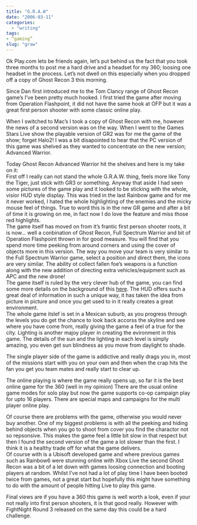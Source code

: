 ```yaml
---
title: "G.R.A.W"
date: "2006-03-11"
categories: 
  - "writing"
tags:
- “gaming”
slug: "graw"
---
```


Ok Play.com lets be friends again, let’s put behind us the fact that you took three months to post me a hard drive and a headset for my 360; loosing one headset in the process. Let’s not dwell on this especially when you dropped off a copy of Ghost Recon 3 this morning.

Since Dan first introduced me to the Tom Clancy range of Ghost Recon game’s I’ve been pretty much hooked. I first tried the game after moving from Operation Flashpoint, it did not have the same hook at OFP but it was a great first person shooter with some classic online play.
  
When I switched to Mac’s I took a copy of Ghost Recon with me, however the news of a second version was on the way. When I went to the Games Stars Live show the playable version of GR2 was for me the game of the show; forget Halo2! I was a bit disapointed to hear that the PC version of this game was shelved as they wanted to concentrate on the new version; Advanced Warrior.

Today Ghost Recon Advanced Warrior hit the shelves and here is my take on it:  
First off I really can not stand the whole G.R.A.W. thing, feels more like Tony the Tiger, just stick with GR3 or something. Anyway that aside I had seen some pictures of the game play and it looked to be sticking with the whole, visior HUD style display. This was tried in the last Rainbow game and for me it never worked, I hated the whole highlighting of the enemies and the micky mouse feel of things. True to word this is in the new GR game and after a bit of time it is growing on me, in fact now I do love the feature and miss those red highlights.  
The game itself has moved on from it’s frantic first person shooter roots, it is now… well a conbination of Ghost Recon, Full Spectrum Warrior and bit of Operation Flashpoint thrown in for good measure. You will find that you spend more time peeking from around corners and using the cover of objects more in this version. The way you move your team is very similar to the Full Spectrum Warrior game, select a position and direct them, the icons are very similar. The ability ot collect fallen foe’s weapons is a function along with the new addition of directing extra vehicles/equipment such as APC and the new drone!  
The game itself is ruled by the very clever hub of the game, you can find some more details on the background of this [here][1]. The HUD offers such a great deal of information in such a unique way, it has taken the idea from picture in picture and once you get used to in it really creates a great environment.  
The whole game itslef is set in a Mexican suburb, as you progress through the levels you do get the chance to look back accorss the skyline and see where you have come from, really giving the game a feel of a true for the city. Lighting is another majoy player in creating the evironment in this game. The details of the sun and the lighting in each level is simply amazing, you even get sun blindness as you move from daylight to shade.

The single player side of the game is addictive and really drags you in, most of the missions start with you on your own and then when the crap hits the fan you get you team mates and really start to clear up.

The online playing is where the game really opens up, so far it is the best online game for the 360 (well in my opinion) There are the usual online game modes for solo play but now the game supports co-op campaign play for upto 16 players. There are special maps and campaigns for the multi player online play.

Of course there are problems with the game, otherwise you would never buy another. One of my biggest problems is with all the peeking and hiding behind objects when you go to shoot from cover you find the charactor not so repsonsive. This makes the game feel a little bit slow in that respect but then I found the second version of the game a lot slower than the first. I think it is a healthy trade off for what the game delivers.  
Of course with is a Ubisoft developed game and where previous games such as Rainbow6 were stunning online with Xbox Live the second Ghost Recon was a bit of a let down with games loosing connection and booting players at random. Whilst I’ve not had a lot of play time I have been booted twice from games, not a great start but hopefully this might have something to do with the amount of people hitting Live to play this game.

Final views are if you have a 360 this game is well worth a look, even if your not really into first person shooters, it is that good really. However with FightNight Round 3 released on the same day this could be a hard challenge.

[1]:	https://www.mtv.com/games/video_games/news/story.jhtml?id=1525683